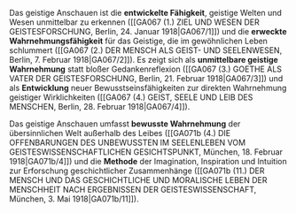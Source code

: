 
Das geistige Anschauen ist die **entwickelte Fähigkeit**, geistige Welten und Wesen unmittelbar zu erkennen ([[GA067 (1.) ZIEL UND WESEN DER GEISTESFORSCHUNG, Berlin, 24. Januar 1918|GA067/1]]) und die **erweckte Wahrnehmungsfähigkeit** für das Geistige, die im gewöhnlichen Leben schlummert ([[GA067 (2.) DER MENSCH ALS GEIST- UND SEELENWESEN, Berlin, 7. Februar 1918|GA067/2]]). Es zeigt sich als **unmittelbare geistige Wahrnehmung** statt bloßer Gedankenreflexion ([[GA067 (3.) GOETHE ALS VATER DER GEISTESFORSCHUNG, Berlin, 21. Februar 1918|GA067/3]]) und als **Entwicklung** neuer Bewusstseinsfähigkeiten zur direkten Wahrnehmung geistiger Wirklichkeiten ([[GA067 (4.) GEIST, SEELE UND LEIB DES MENSCHEN, Berlin, 28. Februar 1918|GA067/4]]).

Das geistige Anschauen umfasst **bewusste Wahrnehmung** der übersinnlichen Welt außerhalb des Leibes ([[GA071b (4.) DIE OFFENBARUNGEN DES UNBEWUSSTEN IM SEELENLEBEN VOM GEISTESWISSENSCHAFTLICHEN GESICHTSPUNKT, München, 18. Februar 1918|GA071b/4]]) und die **Methode** der Imagination, Inspiration und Intuition zur Erforschung geschichtlicher Zusammenhänge ([[GA071b (11.) DER MENSCH UND DAS GESCHICHTLICHE UND MORALISCHE LEBEN DER MENSCHHEIT NACH ERGEBNISSEN DER GEISTESWISSENSCHAFT, München, 3. Mai 1918|GA071b/11]]).
